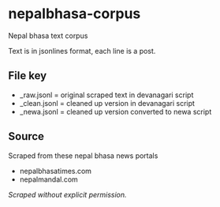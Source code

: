 # nepalbhasa-corpus
Nepal bhasa text corpus

Text is in jsonlines format, each line is a post. 

## File key
- _raw.jsonl = original scraped text in devanagari script
- _clean.jsonl = cleaned up version in devanagari script
- _newa.jsonl = cleaned up version converted to newa script

## Source
Scraped from these nepal bhasa news portals  
- nepalbhasatimes.com
- nepalmandal.com

*Scraped without explicit permission.*